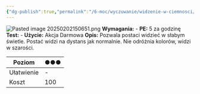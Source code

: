 ```yaml
---
{"dg-publish":true,"permalink":"/6-moc/wyczuwanie/widzenie-w-ciemnosci/","dgPassFrontmatter":true}
---
```


![Pasted image 20250202150651.png](/img/user/6%20Obrazy/Pasted%20image%2020250202150651.png)
**Wymagania:** -
**PE:** 5 za godzinę
**Test:** -
**Użycie:** Akcja Darmowa
**Opis:** Pozwala postaci widzieć w słabym świetle. Postać widzi na dystans jak normalnie. Nie odróżnia kolorów, widzi w szarości.

| Poziom     | ●●● |
| ---------- | --- |
| Ułatwienie | -   |
| Koszt      | 100 |

